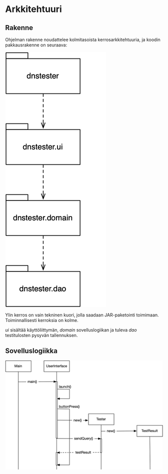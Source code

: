 # Arkkitehtuuri

## Rakenne

Ohjelman rakenne noudattelee kolmitasoista kerrosarkkitehtuuria, ja koodin pakkausrakenne on seuraava:

![Paketointi](https://github.com/riihikallio/ohte/blob/master/Dokumentaatio/paketointi.png)

Ylin kerros on vain tekninen kuori, jolla saadaan JAR-paketointi toimimaan. Toiminnallisesti kerroksia on kolme.

_ui_ sisältää käyttöliittymän, _domain_ sovelluslogiikan ja tuleva _dao_ testitulosten pysyvän tallennuksen.

## Sovelluslogiikka

![Sekvenssi](https://github.com/riihikallio/ohte/blob/master/Dokumentaatio/sekvenssi.png)
